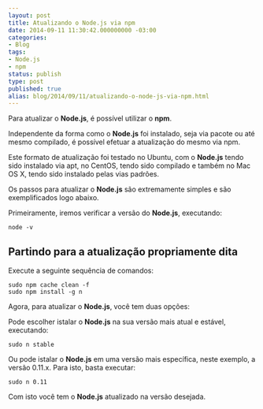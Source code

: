 ```yaml
---
layout: post
title: Atualizando o Node.js via npm
date: 2014-09-11 11:30:42.000000000 -03:00
categories:
- Blog
tags:
- Node.js
- npm
status: publish
type: post
published: true
alias: blog/2014/09/11/atualizando-o-node-js-via-npm.html
---
```

Para atualizar o **Node.js**, é possível utilizar o **npm**.

Independente da forma como o **Node.js** foi instalado, seja via pacote ou até mesmo compilado, é possível efetuar a atualização do mesmo via npm.

Este formato de atualização foi testado no Ubuntu, com o **Node.js** tendo sido instalado via apt, no CentOS, tendo sido compilado e também no Mac OS X, tendo sido instalado pelas vias padrões.

Os passos para atualizar o **Node.js** são extremamente simples e são exemplificados logo abaixo.

Primeiramente, iremos verificar a versão do **Node.js**, executando:

	node -v

## Partindo para a atualização propriamente dita

Execute a seguinte sequência de comandos:

	sudo npm cache clean -f
	sudo npm install -g n

Agora, para atualizar o **Node.js**, você tem duas opções:

Pode escolher istalar o **Node.js** na sua versão mais atual e estável, executando:

	sudo n stable

Ou pode istalar o **Node.js** em uma versão mais específica, neste exemplo, a versão 0.11.x.
Para isto, basta executar:

	sudo n 0.11

Com isto você tem o **Node.js** atualizado na versão desejada.